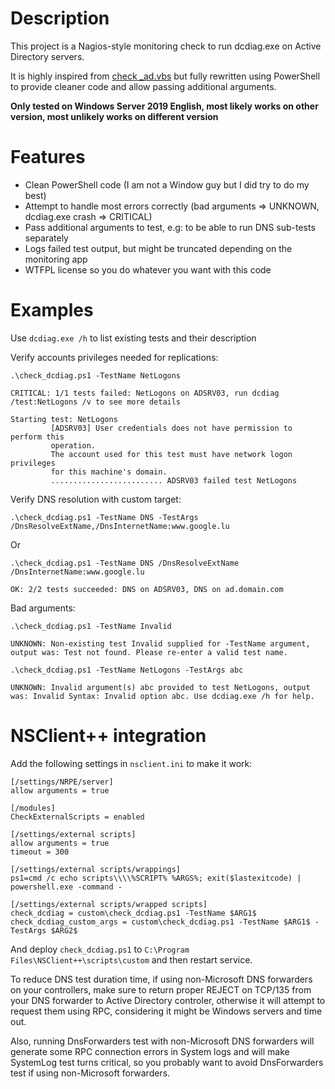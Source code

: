 # Description

This project is a Nagios-style monitoring check to run dcdiag.exe on Active Directory servers.

It is highly inspired from [check \_ad.vbs](https://exchange.nagios.org/directory/Plugins/Operating-Systems/Windows/Active-Directory-(AD)-Check/details) but fully rewritten using PowerShell to provide cleaner code and allow passing additional arguments.

**Only tested on Windows Server 2019 English, most likely works on other version, most unlikely works on different version**

# Features

* Clean PowerShell code (I am not a Window guy but I did try to do my best)
* Attempt to handle most errors correctly (bad arguments => UNKNOWN, dcdiag.exe crash => CRITICAL)
* Pass additional arguments to test, e.g: to be able to run DNS sub-tests separately
* Logs failed test output, but  might be truncated depending on the monitoring app
* WTFPL license so you do whatever you want with this code

# Examples

Use `dcdiag.exe /h` to list existing tests and their description

Verify accounts privileges needed for replications:

```
.\check_dcdiag.ps1 -TestName NetLogons
```

```
CRITICAL: 1/1 tests failed: NetLogons on ADSRV03, run dcdiag /test:NetLogons /v to see more details

Starting test: NetLogons
         [ADSRV03] User credentials does not have permission to perform this
         operation.
         The account used for this test must have network logon privileges
         for this machine's domain.
         ......................... ADSRV03 failed test NetLogons
```

Verify DNS resolution with custom target:

```
.\check_dcdiag.ps1 -TestName DNS -TestArgs /DnsResolveExtName,/DnsInternetName:www.google.lu
```

Or

```
.\check_dcdiag.ps1 -TestName DNS /DnsResolveExtName /DnsInternetName:www.google.lu
```

```
OK: 2/2 tests succeeded: DNS on ADSRV03, DNS on ad.domain.com
```

Bad arguments:

```
.\check_dcdiag.ps1 -TestName Invalid
```

```
UNKNOWN: Non-existing test Invalid supplied for -TestName argument, output was: Test not found. Please re-enter a valid test name.
```

```
.\check_dcdiag.ps1 -TestName NetLogons -TestArgs abc
```

```
UNKNOWN: Invalid argument(s) abc provided to test NetLogons, output was: Invalid Syntax: Invalid option abc. Use dcdiag.exe /h for help.
```

# NSClient++ integration

Add the following settings in `nsclient.ini` to make it work:

```
[/settings/NRPE/server]
allow arguments = true

[/modules]
CheckExternalScripts = enabled

[/settings/external scripts]
allow arguments = true
timeout = 300

[/settings/external scripts/wrappings]
ps1=cmd /c echo scripts\\\\%SCRIPT% %ARGS%; exit($lastexitcode) | powershell.exe -command -

[/settings/external scripts/wrapped scripts]
check_dcdiag = custom\check_dcdiag.ps1 -TestName $ARG1$
check_dcdiag_custom_args = custom\check_dcdiag.ps1 -TestName $ARG1$ -TestArgs $ARG2$
```

And deploy `check_dcdiag.ps1` to `C:\Program Files\NSClient++\scripts\custom` and then restart service.

To reduce DNS test duration time, if using non-Microsoft DNS forwarders on your controllers, make sure to return proper REJECT on TCP/135 from your DNS forwarder to Active Directory controler, otherwise it will attempt to request them using RPC, considering it might be Windows servers and time out.

Also, running DnsForwarders test with non-Microsoft DNS forwarders will generate some RPC connection errors in System logs and will make SystemLog test turns critical, so you probably want to avoid DnsForwarders test if using non-Microsoft forwarders.
